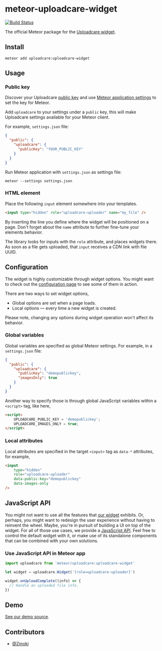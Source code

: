 # meteor-uploadcare-widget

[![Build Status](https://travis-ci.org/uploadcare/meteor-uploadcare-widget.svg?branch=master)](https://travis-ci.org/uploadcare/meteor-uploadcare-widget)

The official Meteor package for the
[Uploadcare widget](https://uploadcare.com/documentation/widget/).

## Install

```
meteor add uploadcare:uploadcare-widget
```

## Usage

### Public key

Discover your Uploadcare
[public key](https://uploadcare.com/documentation/keys/)
and use [Meteor application settings](https://guide.meteor.com/deployment.html#environment)
to set the key for Meteor.

Add `uploadcare` to your settings under a
`public` key, this will make Uploadcare settings
available for your Meteor client.

For example, `settings.json` file:

```json
{
  "public": {
    "uploadcare": {
      "publicKey": "YOUR_PUBLIC_KEY"
    }
  }
}
```

Run Meteor application with `settings.json`
as settings file:

```
meteor --settings settings.json
```

### HTML element

Place the following `input` element somewhere
into your templates.

```html
<input type="hidden" role="uploadcare-uploader" name="my_file" />
```
By inserting the line you define where the widget
will be positioned on a page.
Don't forget about the `name` attribute to
further fine-tune your elements behavior.

The library looks for inputs with the `role` attribute,
and places widgets there.
As soon as a file gets uploaded, that `input` receives
a CDN link with file UUID.


## Configuration

The widget is highly customizable through widget options.
You might want to check out the
[configuration page](https://uploadcare.com/widget/configure/)
to see some of them in action.

There are two ways to set widget options,

* Global options are set when a page loads.
* Local options — every time a new widget is created.

Please note, changing any options during widget operation
won't affect its behavior.

### Global variables

Global variables are specified as
global Meteor settings. For example, in a `settings.json` file:

```json
{
  "public": {
    "uploadcare": {
      "publicKey": "demopublickey",
      "imagesOnly": true
    }
  }
}
```

Another way to specify those is through
global JavaScript variables within a `<script>` tag, like here,

```html
<script>
    UPLOADCARE_PUBLIC_KEY = 'demopublickey';
    UPLOADCARE_IMAGES_ONLY = true;
</script>
```

### Local attributes

Local attributes are specified in
the target `<input>` tag as `data-*` attributes, for example,

```html
<input
    type="hidden"
    role="uploadcare-uploader"
    data-public-key="demopublickey"
    data-images-only
/>
```

## JavaScript API

You might not want to use all the features that
[our widget](https://uploadcare.com/documentation/widget/) exhibits.
Or, perhaps, you might want to redesign the user experience
without having to reinvent the wheel.
Maybe, you're in pursuit of building a UI on top of the widget.
For all of those use cases, we provide a
[JavaScript API](https://uploadcare.com/documentation/javascript_api/).
Feel free to control the default widget with it,
or make use of its standalone components that
can be combined with your own solutions.

### Use JavaScript API in Meteor app

```javascript
import uploadcare from 'meteor/uploadcare:uploadcare-widget'
```

```javascript
let widget = uploadcare.Widget('[role=uploadcare-uploader]')

widget.onUploadComplete((info) => {
  // Handle an uploaded file info.
})
```

## Demo

[See our demo source](https://github.com/uploadcare/meteor-uploadcare-widget-demo).

## Contributors

* [@Zmoki](https://github.com/Zmoki)
